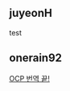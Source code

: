 <h2>juyeonH</h2>test<h2>onerain92</h2><a href="https://www.notion.so/The-Open-Closed-Principle-ebe507f3d1d445ee9ce0ce9f52acb791#c207b2ed462443ed9fd9124c70a56c74">OCP 번역 끝!</a>